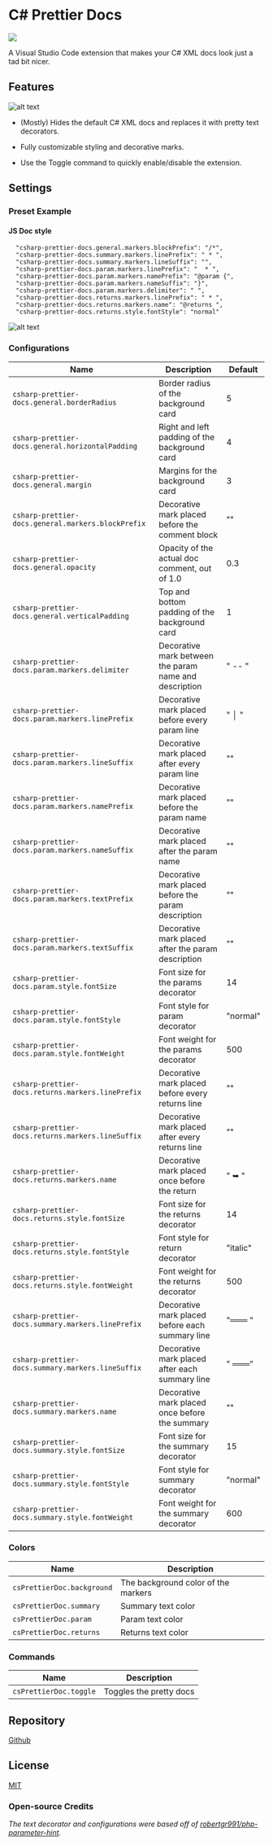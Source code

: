 # C# Prettier Docs

[![](https://vsmarketplacebadge.apphb.com/version/poohcom1.csharp-prettier-docs.svg)](https://marketplace.visualstudio.com/items?itemName=poohcom1.csharp-prettier-docs)

A Visual Studio Code extension that makes your C# XML docs look just a tad bit nicer.

## Features

![alt text](https://raw.githubusercontent.com/poohcom1/csharp-prettier-docs/master/cs-prettier-screenshot.png)

- (Mostly) Hides the default C# XML docs and replaces it with pretty text decorators.

- Fully customizable styling and decorative marks.

- Use the Toggle command to quickly enable/disable the extension.

## Settings

### Preset Example

#### JS Doc style

```
  "csharp-prettier-docs.general.markers.blockPrefix": "/*",
  "csharp-prettier-docs.summary.markers.linePrefix": " * ",
  "csharp-prettier-docs.summary.markers.lineSuffix": "",
  "csharp-prettier-docs.param.markers.linePrefix": "  * ",
  "csharp-prettier-docs.param.markers.namePrefix": "@param {",
  "csharp-prettier-docs.param.markers.nameSuffix": "}",
  "csharp-prettier-docs.param.markers.delimiter": " ",
  "csharp-prettier-docs.returns.markers.linePrefix": " * ",
  "csharp-prettier-docs.returns.markers.name": "@returns ",
  "csharp-prettier-docs.returns.style.fontStyle": "normal"
```

![alt text](https://raw.githubusercontent.com/poohcom1/csharp-prettier-docs/master/cs-prettier-screenshot-jsdoc.png)

### Configurations

| Name                                               | Description                                            | Default  |
| -------------------------------------------------- | ------------------------------------------------------ | -------- |
| `csharp-prettier-docs.general.borderRadius`        | Border radius of the background card                   | 5        |
| `csharp-prettier-docs.general.horizontalPadding`   | Right and left padding of the background card          | 4        |
| `csharp-prettier-docs.general.margin`              | Margins for the background card                        | 3        |
| `csharp-prettier-docs.general.markers.blockPrefix` | Decorative mark placed before the comment block        | ""       |
| `csharp-prettier-docs.general.opacity`             | Opacity of the actual doc comment, out of 1.0          | 0.3      |
| `csharp-prettier-docs.general.verticalPadding`     | Top and bottom padding of the background card          | 1        |
| `csharp-prettier-docs.param.markers.delimiter`     | Decorative mark between the param name and description | " -- "   |
| `csharp-prettier-docs.param.markers.linePrefix`    | Decorative mark placed before every param line         | " │ "    |
| `csharp-prettier-docs.param.markers.lineSuffix`    | Decorative mark placed after every param line          | ""       |
| `csharp-prettier-docs.param.markers.namePrefix`    | Decorative mark placed before the param name           | ""       |
| `csharp-prettier-docs.param.markers.nameSuffix`    | Decorative mark placed after the param name            | ""       |
| `csharp-prettier-docs.param.markers.textPrefix`    | Decorative mark placed before the param description    | ""       |
| `csharp-prettier-docs.param.markers.textSuffix`    | Decorative mark placed after the param description     | ""       |
| `csharp-prettier-docs.param.style.fontSize`        | Font size for the params decorator                     | 14       |
| `csharp-prettier-docs.param.style.fontStyle`       | Font style for param decorator                         | "normal" |
| `csharp-prettier-docs.param.style.fontWeight`      | Font weight for the params decorator                   | 500      |
| `csharp-prettier-docs.returns.markers.linePrefix`  | Decorative mark placed before every returns line       | ""       |
| `csharp-prettier-docs.returns.markers.lineSuffix`  | Decorative mark placed after every returns line        | ""       |
| `csharp-prettier-docs.returns.markers.name`        | Decorative mark placed once before the return          | " ➥ "    |
| `csharp-prettier-docs.returns.style.fontSize`      | Font size for the returns decorator                    | 14       |
| `csharp-prettier-docs.returns.style.fontStyle`     | Font style for return decorator                        | "italic" |
| `csharp-prettier-docs.returns.style.fontWeight`    | Font weight for the returns decorator                  | 500      |
| `csharp-prettier-docs.summary.markers.linePrefix`  | Decorative mark placed before each summary line        | "═══ "   |
| `csharp-prettier-docs.summary.markers.lineSuffix`  | Decorative mark placed after each summary line         | " ═══"   |
| `csharp-prettier-docs.summary.markers.name`        | Decorative mark placed once before the summary         | ""       |
| `csharp-prettier-docs.summary.style.fontSize`      | Font size for the summary decorator                    | 15       |
| `csharp-prettier-docs.summary.style.fontStyle`     | Font style for summary decorator                       | "normal" |
| `csharp-prettier-docs.summary.style.fontWeight`    | Font weight for the summary decorator                  | 600      |

### Colors

| Name                       | Description                         |
| -------------------------- | ----------------------------------- |
| `csPrettierDoc.background` | The background color of the markers |
| `csPrettierDoc.summary`    | Summary text color                  |
| `csPrettierDoc.param`      | Param text color                    |
| `csPrettierDoc.returns`    | Returns text color                  |

### Commands

| Name                   | Description             |
| ---------------------- | ----------------------- |
| `csPrettierDoc.toggle` | Toggles the pretty docs |

## Repository

[Github](https://github.com/poohcom1/csharp-prettier-docs/)

## License

[MIT](https://github.com/poohcom1/csharp-prettier-docs/blob/master/LICENSE)

### Open-source Credits

_The text decorator and configurations were based off of [robertgr991/php-parameter-hint](https://github.com/robertgr991/php-parameter-hint)._
